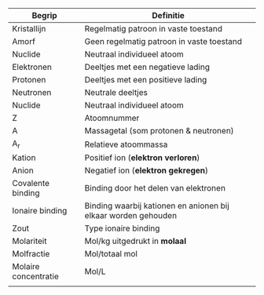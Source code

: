 
| Begrip               | Definitie                                                      |
| -------------------- | -------------------------------------------------------------- |
| Kristallijn          | Regelmatig patroon in vaste toestand                           |
| Amorf                | Geen regelmatig patroon in vaste toestand                      |
| Nuclide              | Neutraal individueel atoom                                     |
| Elektronen           | Deeltjes met een negatieve lading                              |
| Protonen             | Deeltjes met een positieve lading                              |
| Neutronen            | Neutrale deeltjes                                              |
| Nuclide              | Neutraal individueel atoom                                     |
| Z                    | Atoomnummer                                                    |
| A                    | Massagetal (som protonen & neutronen)                          |
| A<sub>r</sub>        | Relatieve atoommassa                                           |
| Kation               | Positief ion (**elektron verloren**)                           |
| Anion                | Negatief ion (**elektron gekregen**)                           |
| Covalente binding    | Binding door het delen van elektronen                          |
| Ionaire binding      | Binding waarbij kationen en anionen bij elkaar worden gehouden |
| Zout                 | Type ionaire binding                                           |
| Molariteit           | Mol/kg uitgedrukt in **molaal**                                |
| Molfractie           | Mol/totaal mol                                                 |
| Molaire concentratie | Mol/L                                                          |
|                      |                                                                |
